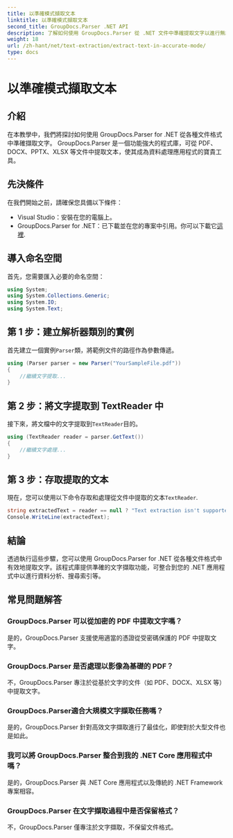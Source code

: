 ```yaml
---
title: 以準確模式擷取文本
linktitle: 以準確模式擷取文本
second_title: GroupDocs.Parser .NET API
description: 了解如何使用 GroupDocs.Parser 從 .NET 文件中準確提取文字以進行無縫資料處理。
weight: 18
url: /zh-hant/net/text-extraction/extract-text-in-accurate-mode/
type: docs
---
```

# 以準確模式擷取文本

## 介紹
在本教學中，我們將探討如何使用 GroupDocs.Parser for .NET 從各種文件格式中準確擷取文字。 GroupDocs.Parser 是一個功能強大的程式庫，可從 PDF、DOCX、PPTX、XLSX 等文件中提取文本，使其成為資料處理應用程式的寶貴工具。
## 先決條件
在我們開始之前，請確保您具備以下條件：
- Visual Studio：安裝在您的電腦上。
-  GroupDocs.Parser for .NET：已下載並在您的專案中引用。你可以下載它[這裡](https://releases.groupdocs.com/parser/net/).

## 導入命名空間
首先，您需要匯入必要的命名空間：
```csharp
using System;
using System.Collections.Generic;
using System.IO;
using System.Text;
```
## 第 1 步：建立解析器類別的實例
首先建立一個實例`Parser`類，將範例文件的路徑作為參數傳遞。
```csharp
using (Parser parser = new Parser("YourSampleFile.pdf"))
{
    //繼續文字提取...
}
```
## 第 2 步：將文字提取到 TextReader 中
接下來，將文檔中的文字提取到`TextReader`目的。
```csharp
using (TextReader reader = parser.GetText())
{
    //繼續文字處理...
}
```
## 第 3 步：存取提取的文本
現在，您可以使用以下命令存取和處理從文件中提取的文本`TextReader`.
```csharp
string extractedText = reader == null ? "Text extraction isn't supported" : reader.ReadToEnd();
Console.WriteLine(extractedText);
```

## 結論
透過執行這些步驟，您可以使用 GroupDocs.Parser for .NET 從各種文件格式中有效地提取文字。該程式庫提供準確的文字擷取功能，可整合到您的 .NET 應用程式中以進行資料分析、搜尋索引等。

## 常見問題解答
### GroupDocs.Parser 可以從加密的 PDF 中提取文字嗎？
是的，GroupDocs.Parser 支援使用適當的憑證從受密碼保護的 PDF 中提取文字。
### GroupDocs.Parser 是否處理以影像為基礎的 PDF？
不，GroupDocs.Parser 專注於從基於文字的文件（如 PDF、DOCX、XLSX 等）中提取文字。
### GroupDocs.Parser適合大規模文字擷取任務嗎？
是的，GroupDocs.Parser 針對高效文字擷取進行了最佳化，即使對於大型文件也是如此。
### 我可以將 GroupDocs.Parser 整合到我的 .NET Core 應用程式中嗎？
是的，GroupDocs.Parser 與 .NET Core 應用程式以及傳統的 .NET Framework 專案相容。
### GroupDocs.Parser 在文字擷取過程中是否保留格式？
不，GroupDocs.Parser 僅專注於文字擷取，不保留文件格式。
